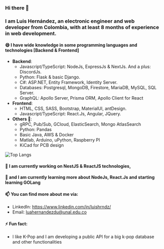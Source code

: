 ### Hi there 👋

### I am Luis Hernández, an electronic engineer and web developer from Colombia, with at least 8 months of experience in web development.

 

#### 😄 I have wide knowledge in some programming languages and technologies [Backend & Frontend]
 - **Backend**:
	 - Javascript/TypeScript: NodeJs, ExpressJs & NextJs. And a plus: DiscordJs.
	 - Python: Flask & basic Django.
	 - C#: ASP.NET, Entity Framework, Identity Server.
	 - Databases: Postgresql, MongoDB, Firestore, MariaDB, MySQL, SQL Server.
	 - GraphQL: Apollo Server, Prisma ORM, Apollo Client for React
 - **Frontend**:
	 - HTML, CSS, SASS, Bootstrap, MaterialUI, antDesign.
	 - Javascript/TypeScript: React.Js, Angular, JQuery.
 - **Others 🤔**:
 	- gRPC, Pub/Sub, GCloud, ElasticSearch, Mongo AtlasSearch
 	- Python: Pandas
	- Basic Java, AWS & Docker
	- Matlab, Arduino, uPython, Raspberry PI
	- KiCad for PCB design

![Top Langs](https://github-readme-stats.vercel.app/api/top-langs/?username=DongnutLa&theme=tokyonight)

#### 🔭 I am currently working on NestJS & ReactJS technologies,
#### 🌱 and I am currently learning more about NodeJs, React.Js and starting learning GOLang

#### 📫 You can find more about me via:
- LinkedIn: https://www.linkedin.com/in/luishrndz/
- Email: luahernandezdu@unal.edu.co

#### ⚡ Fun fact:
- I like K-Pop and I am developing a public API for a big k-pop database and other functionalities

<!--
**DongnutLa/DongnutLa** is a ✨ _special_ ✨ repository because its `README.md` (this file) appears on your GitHub profile.

Here are some ideas to get you started:

- 🔭 I’m currently working on ...
- 🌱 I’m currently learning ...
- 👯 I’m looking to collaborate on ...
- 🤔 I’m looking for help with ...
- 💬 Ask me about ...
- 📫 How to reach me: ...
- 😄 Pronouns: ...
- ⚡ Fun fact: ...
-->
